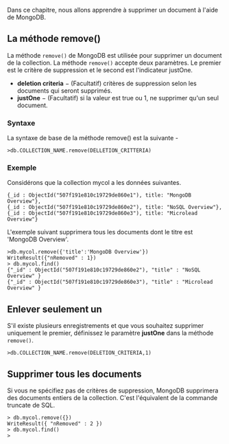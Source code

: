 Dans ce chapitre, nous allons apprendre à supprimer un document à l'aide de MongoDB.

## La méthode remove()

La méthode ```remove()``` de MongoDB est utilisée pour supprimer un document de la collection. La méthode ```remove()``` accepte deux paramètres. Le premier est le critère de suppression et le second est l'indicateur justOne.

- **deletion criteria** − (Facultatif) critères de suppression selon les documents qui seront supprimés.
- **justOne** − (Facultatif) si la valeur est true ou 1, ne supprimer qu'un seul document.

### Syntaxe

La syntaxe de base de la méthode remove() est la suivante -

```
>db.COLLECTION_NAME.remove(DELLETION_CRITTERIA)
```

### Exemple

Considérons que la collection mycol a les données suivantes.

```
{_id : ObjectId("507f191e810c19729de860e1"), title: "MongoDB Overview"},
{_id : ObjectId("507f191e810c19729de860e2"), title: "NoSQL Overview"},
{_id : ObjectId("507f191e810c19729de860e3"), title: "Microlead Overview"}
```

L'exemple suivant supprimera tous les documents dont le titre est 'MongoDB Overview'.

```
>db.mycol.remove({'title':'MongoDB Overview'})
WriteResult({"nRemoved" : 1})
> db.mycol.find()
{"_id" : ObjectId("507f191e810c19729de860e2"), "title" : "NoSQL Overview" }
{"_id" : ObjectId("507f191e810c19729de860e3"), "title" : "Microlead Overview" }
```

## Enlever seulement un

S'il existe plusieurs enregistrements et que vous souhaitez supprimer uniquement le premier, définissez le paramètre **justOne** dans la méthode ```remove()```.

```
>db.COLLECTION_NAME.remove(DELETION_CRITERIA,1)
```

## Supprimer tous les documents

Si vous ne spécifiez pas de critères de suppression, MongoDB supprimera des documents entiers de la collection. C'est l'équivalent de la commande truncate de SQL.

```
> db.mycol.remove({})
WriteResult({ "nRemoved" : 2 })
> db.mycol.find()
>
```